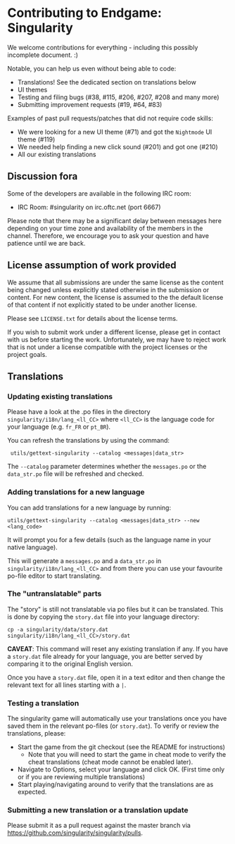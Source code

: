# Contributing to Endgame: Singularity

We welcome contributions for everything - including this possibly
incomplete document.  :)

Notable, you can help us even without being able to code:

 * Translations! See the dedicated section on translations below
 * UI themes
 * Testing and filing bugs (#38, #115, #206, #207, #208 and many more)
 * Submitting improvement requests (#19, #64, #83)

Examples of past pull requests/patches that did not require code skills:

 * We were looking for a new UI theme (#71) and got the `Nightmode` UI theme (#119)
 * We needed help finding a new click sound (#201) and got one (#210)
 * All our existing translations

## Discussion fora
Some of the developers are available in the following IRC room:

 * IRC Room: #singularity on irc.oftc.net (port 6667)

Please note that there may be a significant delay between messages here
depending on your time zone and availability of the members in the channel.
Therefore, we encourage you to ask your question and have patience until we
are back.

## License assumption of work provided

We assume that all submissions are under the same license as the
content being changed unless explicitly stated otherwise in the
submission or content.  For new content, the license is assumed
to the the default license of that content if not explicitly
stated to be under another license.

Please see `LICENSE.txt` for details about the license terms.

If you wish to submit work under a different license, please get in
contact with us before starting the work.  Unfortunately, we may have
to reject work that is not under a license compatible with the project
licenses or the project goals.

## Translations

### Updating existing translations

Please have a look at the .po files in the directory
`singularity/i18n/lang_<ll_CC>` where `<ll_CC>` is the language code
for your language (e.g. `fr_FR` or `pt_BR`).

You can refresh the translations by using the command:

     utils/gettext-singularity --catalog <messages|data_str>

The `--catalog` parameter determines whether the `messages.po` or the
`data_str.po` file will be refreshed and checked.

### Adding translations for a new language

You can add translations for a new language by running:

    utils/gettext-singularity --catalog <messages|data_str> --new <lang_code>

It will prompt you for a few details (such as the language name in
your native language).

This will generate a `messages.po` and a `data_str.po` in
`singularity/i18n/lang_<ll_CC>` and from there you can use your
favourite po-file editor to start translating.

### The "untranslatable" parts

The "story" is still not translatable via po files but it can be
translated.  This is done by copying the `story.dat` file into your
language directory:

    cp -a singularity/data/story.dat singularity/i18n/lang_<ll_CC>/story.dat

**CAVEAT**: This command will reset any existing translation if any.
If you have a `story.dat` file already for your language, you are
better served by comparing it to the original English version.

Once you have a `story.dat` file, open it in a text editor and then
change the relevant text for all lines starting with a `|`.

### Testing a translation

The singularity game will automatically use your translations once you
have saved them in the relevant po-files (or `story.dat`).  To verify
or review the translations, please:

 * Start the game from the git checkout (see the README for
   instructions)
     * Note that you will need to start the game in cheat mode to verify
       the cheat translations (cheat mode cannot be enabled later).
 * Navigate to Options, select your language and click OK.  (First
   time only or if you are reviewing multiple translations)
 * Start playing/navigating around to verify that the translations are
   as expected.

### Submitting a new translation or a translation update

Please submit it as a pull request against the master branch via
https://github.com/singularity/singularity/pulls.
